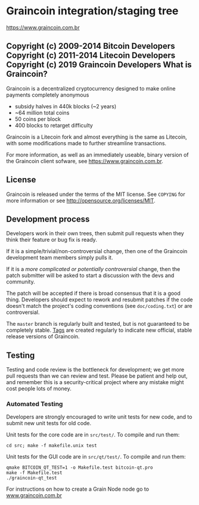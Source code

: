 Graincoin integration/staging tree
================================

https://www.graincoin.com.br

Copyright (c) 2009-2014 Bitcoin Developers
Copyright (c) 2011-2014 Litecoin Developers
Copyright (c) 2019 Graincoin Developers
What is Graincoin?
----------------

Graincoin is a decentralized cryptocurrency designed to make online payments completely anonymous

 - subsidy halves in 440k blocks (~2 years)
 - ~64 million total coins
 - 50 coins per block
 - 400 blocks to retarget difficulty

Graincoin is a Litecoin fork and almost everything is the same as Litecoin, with some modifications made to further streamline transactions.

For more information, as well as an immediately useable, binary version of
the Graincoin client sofware, see https://www.graincoin.com.br.

License
-------

Graincoin is released under the terms of the MIT license. See `COPYING` for more
information or see http://opensource.org/licenses/MIT.

Development process
-------------------

Developers work in their own trees, then submit pull requests when they think
their feature or bug fix is ready.

If it is a simple/trivial/non-controversial change, then one of the Graincoin
development team members simply pulls it.

If it is a *more complicated or potentially controversial* change, then the patch
submitter will be asked to start a discussion with the devs and community.

The patch will be accepted if there is broad consensus that it is a good thing.
Developers should expect to rework and resubmit patches if the code doesn't
match the project's coding conventions (see `doc/coding.txt`) or are
controversial.

The `master` branch is regularly built and tested, but is not guaranteed to be
completely stable. [Tags](https://github.com/graincoin-project/graincoin/tags) are created
regularly to indicate new official, stable release versions of Graincoin.

Testing
-------

Testing and code review is the bottleneck for development; we get more pull
requests than we can review and test. Please be patient and help out, and
remember this is a security-critical project where any mistake might cost people
lots of money.

### Automated Testing

Developers are strongly encouraged to write unit tests for new code, and to
submit new unit tests for old code.

Unit tests for the core code are in `src/test/`. To compile and run them:

    cd src; make -f makefile.unix test

Unit tests for the GUI code are in `src/qt/test/`. To compile and run them:

    qmake BITCOIN_QT_TEST=1 -o Makefile.test bitcoin-qt.pro
    make -f Makefile.test
    ./graincoin-qt_test

For instructions on how to create a Grain Node node go to www.graincoin.com.br
